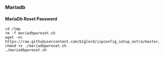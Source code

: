 ### Mariadb
#### MariaDb Reset Password

```
cd /tmp
rm -f mariadbpwreset.sh
wget -nc https://raw.githubusercontent.com/b1glord/ispconfig_setup_extra/master/centos7/mariadb/mariadbpwreset.sh
chmod +x ./mariadbpwreset.sh
./mariadbpwreset.sh
```
